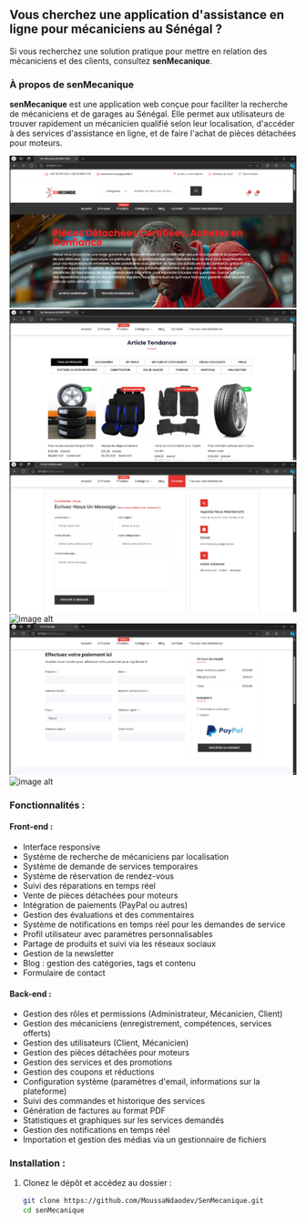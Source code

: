 ## Vous cherchez une application d'assistance en ligne pour mécaniciens au Sénégal ?

Si vous recherchez une solution pratique pour mettre en relation des mécaniciens et des clients, consultez **senMecanique**.

### À propos de **senMecanique**

**senMecanique** est une application web conçue pour faciliter la recherche de mécaniciens et de garages au Sénégal. Elle permet aux utilisateurs de trouver rapidement un mécanicien qualifié selon leur localisation, d'accéder à des services d'assistance en ligne, et de faire l'achat de pièces détachées pour moteurs.

![image alt](https://github.com/MoussaNdaodev/senMecanique/blob/master/page%20d'acceuil.png?raw=true)
![image alt](https://github.com/MoussaNdaodev/senMecanique/blob/master/page%20d'acceuil%20suite.png?raw=true)
![image alt[]()](https://github.com/MoussaNdaodev/senMecanique/blob/master/page%20de%20contact.png?raw=true)
![image alt](https://github.com/MoussaNdaodev/senMecanique/blob/master/page%20d%C3%A9tails%20produits.png?raw=true)
![image alt](https://github.com/MoussaNdaodev/senMecanique/blob/master/page%20de%20paiment.png?raw=true)
![image alt](https://github.com/MoussaNdaodev/senMecanique/blob/master/page%20d'entr%C3%A9e%20assistance.png?raw=true)

### Fonctionnalités :

#### Front-end :
- Interface responsive
- Système de recherche de mécaniciens par localisation
- Système de demande de services temporaires
- Système de réservation de rendez-vous
- Suivi des réparations en temps réel
- Vente de pièces détachées pour moteurs
- Intégration de paiements (PayPal ou autres)
- Gestion des évaluations et des commentaires
- Système de notifications en temps réel pour les demandes de service
- Profil utilisateur avec paramètres personnalisables
- Partage de produits et suivi via les réseaux sociaux
- Gestion de la newsletter
- Blog : gestion des catégories, tags et contenu
- Formulaire de contact

#### Back-end :
- Gestion des rôles et permissions (Administrateur, Mécanicien, Client)
- Gestion des mécaniciens (enregistrement, compétences, services offerts)
- Gestion des utilisateurs (Client, Mécanicien)
- Gestion des pièces détachées pour moteurs
- Gestion des services et des promotions
- Gestion des coupons et réductions
- Configuration système (paramètres d'email, informations sur la plateforme)
- Suivi des commandes et historique des services
- Génération de factures au format PDF
- Statistiques et graphiques sur les services demandés
- Gestion des notifications en temps réel
- Importation et gestion des médias via un gestionnaire de fichiers

### Installation :

1. Clonez le dépôt et accédez au dossier :
   ```bash
   git clone https://github.com/MoussaNdaodev/SenMecanique.git
   cd senMecanique

